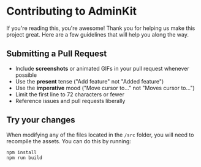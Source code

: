 # Contributing to AdminKit

If you're reading this, you're awesome! Thank you for helping us make this project great. Here are a few guidelines that will help you along the way.

## Submitting a Pull Request

* Include **screenshots** or animated GIFs in your pull request whenever possible
* Use the **present** tense ("Add feature" not "Added feature")
* Use the **imperative** mood ("Move cursor to..." not "Moves cursor to...")
* Limit the first line to 72 characters or fewer
* Reference issues and pull requests liberally

## Try your changes

When modifying any of the files located in the `/src` folder, you will need to recompile the assets. You can do this by running:

```
npm install
npm run build
```
